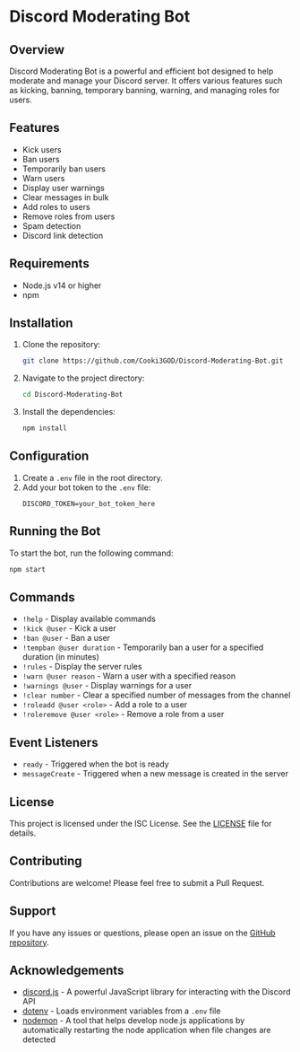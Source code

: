 # Discord Moderating Bot

## Overview
Discord Moderating Bot is a powerful and efficient bot designed to help moderate and manage your Discord server. It offers various features such as kicking, banning, temporary banning, warning, and managing roles for users.

## Features
- Kick users
- Ban users
- Temporarily ban users
- Warn users
- Display user warnings
- Clear messages in bulk
- Add roles to users
- Remove roles from users
- Spam detection
- Discord link detection

## Requirements
- Node.js v14 or higher
- npm

## Installation
1. Clone the repository:
    ```bash
    git clone https://github.com/Cooki3GOD/Discord-Moderating-Bot.git
    ```
2. Navigate to the project directory:
    ```bash
    cd Discord-Moderating-Bot
    ```
3. Install the dependencies:
    ```bash
    npm install
    ```

## Configuration
1. Create a `.env` file in the root directory.
2. Add your bot token to the `.env` file:
    ```
    DISCORD_TOKEN=your_bot_token_here
    ```

## Running the Bot
To start the bot, run the following command:
```bash
npm start
```

## Commands
- `!help` - Display available commands
- `!kick @user` - Kick a user
- `!ban @user` - Ban a user
- `!tempban @user duration` - Temporarily ban a user for a specified duration (in minutes)
- `!rules` - Display the server rules
- `!warn @user reason` - Warn a user with a specified reason
- `!warnings @user` - Display warnings for a user
- `!clear number` - Clear a specified number of messages from the channel
- `!roleadd @user <role>` - Add a role to a user
- `!roleremove @user <role>` - Remove a role from a user

## Event Listeners
- `ready` - Triggered when the bot is ready
- `messageCreate` - Triggered when a new message is created in the server

## License
This project is licensed under the ISC License. See the [LICENSE](LICENSE) file for details.

## Contributing
Contributions are welcome! Please feel free to submit a Pull Request.

## Support
If you have any issues or questions, please open an issue on the [GitHub repository](https://github.com/Cooki3GOD/Discord-Moderating-Bot/issues).

## Acknowledgements
- [discord.js](https://discord.js.org/) - A powerful JavaScript library for interacting with the Discord API
- [dotenv](https://www.npmjs.com/package/dotenv) - Loads environment variables from a `.env` file
- [nodemon](https://www.npmjs.com/package/nodemon) - A tool that helps develop node.js applications by automatically restarting the node application when file changes are detected

